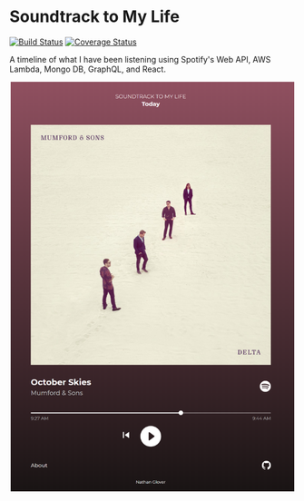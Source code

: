 # Soundtrack to My Life

[![Build Status](https://travis-ci.org/nathanglover/soundtrack-to-my-life.svg?branch=master)](https://travis-ci.org/nathanglover/soundtrack-to-my-life) [![Coverage Status](https://coveralls.io/repos/github/nathanglover/soundtrack-to-my-life/badge.svg?branch=master)](https://coveralls.io/github/nathanglover/soundtrack-to-my-life?branch=master) 

A timeline of what I have been listening using Spotify's Web API, AWS Lambda, Mongo DB, GraphQL, and React.
<p align="center">
  <img src="https://github.com/nathanglover/soundtrack-to-my-life/blob/master/images/screenshot.png?raw=true" alt="Image of App" width="500"/>
</p>

